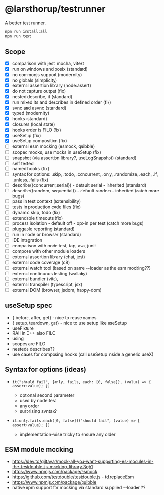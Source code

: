# @larsthorup/testrunner

A better test runner.

```bash
npm run install:all
npm run test
```

## Scope

- [x] comparison with jest, mocha, vitest
- [x] run on windows and posix (standard)
- [x] no commonjs support (modernity)
- [x] no globals (simplicity)
- [x] external assertion library (node:assert)
- [x] do not capture output (fix)
- [x] nested describe, it (standard)
- [x] run mixed its and describes in defined order (fix)
- [x] sync and async (standard)
- [x] typed (modernity)
- [x] hooks (standard)
- [x] closures (local state)
- [x] hooks order is FILO (fix)
- [x] useSetup (fix)
- [x] useSetup composition (fix)
- [ ] external esm mocking (esmock, quibble)
- [ ] scoped mocks, use mocks in useSetup (fix)
- [ ] snapshot (via assertion library?, useLogSnapshot) (standard)
- [ ] self tested
- [ ] named hooks (fix)
- [ ] syntax for options: .skip, .todo, .concurrent, .only, .randomize, .each, .if, .unless, .fails (fix)
- [ ] describe({concurrent,serial}) - default serial - inherited (standard)
- [ ] describe({random, sequential}) - default random - inherited (catch more bugs)
- [ ] pass in test context (extensibility)
- [ ] tests in production code files (fix)
- [ ] dynamic skip, todo (fix)
- [ ] extendable timeouts (fix)
- [ ] process isolation - default off - opt-in per test (catch more bugs)
- [ ] pluggable reporting (standard)
- [ ] run in node or browser (standard)
- [ ] IDE integration
- [ ] comparison with node:test, tap, ava, junit
- [ ] compose with other module loaders
- [ ] external assertion library (chai, jest)
- [ ] external code coverage (c8)
- [ ] external watch tool (based on same --loader as the esm mocking??)
- [ ] external continuous testing (wallaby)
- [ ] external bundler (vite),
- [ ] external transpiler (typescript, jsx)
- [ ] external DOM (browser, jsdom, happy-dom)

## useSetup spec

- { before, after, get} - nice to reuse names
- { setup, teardown, get} - nice to use setup like useSetup
- useFixture
- RAII in C++ also FILO
- using
- scopes are FILO
- nestede describes??
- use cases for composing hooks (call useSetup inside a generic useX)

## Syntax for options (ideas)

- `it("should fail", {only, fails, each: [0, false]}, (value) => { assert(value); })`

  - optional second parameter
  - used by node:test
  - any order
  - surprising syntax?

- `it.only.fails.each([0, false])("should fail", (value) => { assert(value); })`
  - implementation-wise tricky to ensure any order

## ESM module mocking

- https://dev.to/giltayar/mock-all-you-want-supporting-es-modules-in-the-testdouble-js-mocking-library-3gh1
- https://www.npmjs.com/package/esmock
- https://github.com/testdouble/testdouble.js - td.replaceEsm
- https://www.npmjs.com/package/quibble
- native npm support for mocking via standard supplied --loader ??
